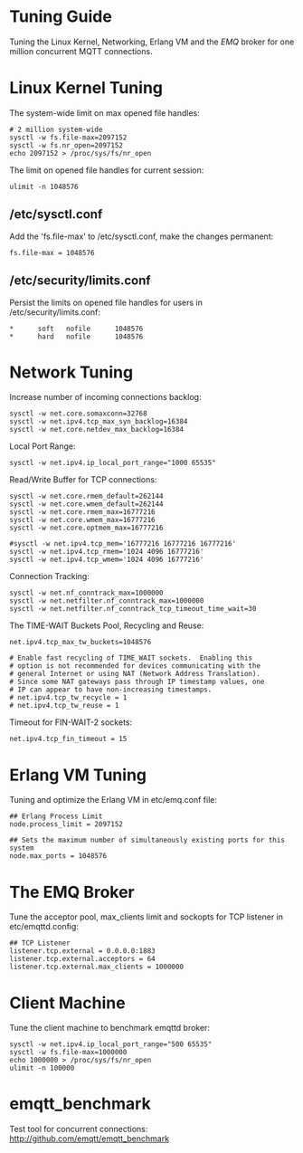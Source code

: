 #  Tuning Guide 

Tuning the Linux Kernel, Networking, Erlang VM and the *EMQ* broker for one million concurrent MQTT connections. 

#  Linux Kernel Tuning 

The system-wide limit on max opened file handles: 
    
    
    # 2 million system-wide
    sysctl -w fs.file-max=2097152
    sysctl -w fs.nr_open=2097152
    echo 2097152 > /proc/sys/fs/nr_open

The limit on opened file handles for current session: 
    
    
    ulimit -n 1048576

##  /etc/sysctl.conf 

Add the 'fs.file-max' to /etc/sysctl.conf, make the changes permanent: 
    
    
    fs.file-max = 1048576

##  /etc/security/limits.conf 

Persist the limits on opened file handles for users in /etc/security/limits.conf: 
    
    
    *      soft   nofile      1048576
    *      hard   nofile      1048576

#  Network Tuning 

Increase number of incoming connections backlog: 
    
    
    sysctl -w net.core.somaxconn=32768
    sysctl -w net.ipv4.tcp_max_syn_backlog=16384
    sysctl -w net.core.netdev_max_backlog=16384

Local Port Range: 
    
    
    sysctl -w net.ipv4.ip_local_port_range="1000 65535"

Read/Write Buffer for TCP connections: 
    
    
    sysctl -w net.core.rmem_default=262144
    sysctl -w net.core.wmem_default=262144
    sysctl -w net.core.rmem_max=16777216
    sysctl -w net.core.wmem_max=16777216
    sysctl -w net.core.optmem_max=16777216
    
    #sysctl -w net.ipv4.tcp_mem='16777216 16777216 16777216'
    sysctl -w net.ipv4.tcp_rmem='1024 4096 16777216'
    sysctl -w net.ipv4.tcp_wmem='1024 4096 16777216'

Connection Tracking: 
    
    
    sysctl -w net.nf_conntrack_max=1000000
    sysctl -w net.netfilter.nf_conntrack_max=1000000
    sysctl -w net.netfilter.nf_conntrack_tcp_timeout_time_wait=30

The TIME-WAIT Buckets Pool, Recycling and Reuse: 
    
    
    net.ipv4.tcp_max_tw_buckets=1048576
    
    # Enable fast recycling of TIME_WAIT sockets.  Enabling this
    # option is not recommended for devices communicating with the
    # general Internet or using NAT (Network Address Translation).
    # Since some NAT gateways pass through IP timestamp values, one
    # IP can appear to have non-increasing timestamps.
    # net.ipv4.tcp_tw_recycle = 1
    # net.ipv4.tcp_tw_reuse = 1

Timeout for FIN-WAIT-2 sockets: 
    
    
    net.ipv4.tcp_fin_timeout = 15

#  Erlang VM Tuning 

Tuning and optimize the Erlang VM in etc/emq.conf file: 
    
    
    ## Erlang Process Limit
    node.process_limit = 2097152
    
    ## Sets the maximum number of simultaneously existing ports for this system
    node.max_ports = 1048576

#  The EMQ Broker 

Tune the acceptor pool, max_clients limit and sockopts for TCP listener in etc/emqttd.config: 
    
    
    ## TCP Listener
    listener.tcp.external = 0.0.0.0:1883
    listener.tcp.external.acceptors = 64
    listener.tcp.external.max_clients = 1000000

#  Client Machine 

Tune the client machine to benchmark emqttd broker: 
    
    
    sysctl -w net.ipv4.ip_local_port_range="500 65535"
    sysctl -w fs.file-max=1000000
    echo 1000000 > /proc/sys/fs/nr_open
    ulimit -n 100000

#  emqtt_benchmark 

Test tool for concurrent connections: [ http://github.com/emqtt/emqtt_benchmark ](http://github.com/emqtt/emqtt_benchmark)
